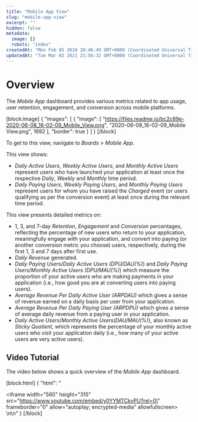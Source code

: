 ```yaml
---
title: "Mobile App View"
slug: "mobile-app-view"
excerpt: ""
hidden: false
metadata: 
  image: []
  robots: "index"
createdAt: "Mon Feb 05 2018 20:46:49 GMT+0000 (Coordinated Universal Time)"
updatedAt: "Tue Mar 02 2021 21:56:32 GMT+0000 (Coordinated Universal Time)"
---
```

# Overview

The _Mobile App_ dashboard provides various metrics related to app usage, user retention, engagement, and conversion across mobile platforms.

[block:image]
{
  "images": [
    {
      "image": [
        "https://files.readme.io/bc2c89e-2020-06-08_16-02-09_Mobile_View.png",
        "2020-06-08_16-02-09_Mobile View.png",
        1692
      ],
      "border": true
    }
  ]
}
[/block]


To get to this view, navigate to _Boards_ > _Mobile App_.

This view shows:

- _Daily Active Users_, _Weekly Active Users_, and _Monthly Active Users_ represent users who have launched your application at least once the respective _Daily_, _Weekly_ and _Monthly_ time period.
- _Daily Paying Users_, _Weekly Paying Users_, and _Monthly Paying Users_ represent users for whom you have raised the _Charged_ event (or users qualifying as per the conversion event) at least once during the relevant time period.

This view presents detailed metrics on:

- 1, 3, and 7-day _Retention_, _Engagement_ and _Conversion_ percentages, reflecting the percentage of new users who return to your application, meaningfully engage with your application, and convert into paying (or another conversion metric you choose) users, respectively, during the first 1, 3 and 7 days after first use.
- _Daily Revenue_ generated.
- _Daily Paying Users_/_Daily Active Users (DPU/DAU(%)_) and _Daily Paying Users_/_Monthly Active Users (DPU/MAU(%)_) which measure the proportion of your active users who are making payments in your application (i.e., how good you are at converting users into paying users).
- _Average Revenue Per Daily Active User (ARPDAU)_ which gives a sense of revenue earned on a daily basis per user from your application.
- _Average Revenue Per Daily Paying User (ARPDPU)_ which gives a sense of average daily revenue from a paying user in your application.
- _Daily Active Users_/_Monthly Active Users(DAU/MAU(%)_), also known as _Sticky Quotient_, which represents the percentage of your monthly active users who visit your application daily (i.e., how many of your active users are very active users).

## Video Tutorial

The video below shows a quick overview of the _Mobile App_ dashboard.

[block:html]
{
  "html": "<div><iframe width=\"560\" height=\"315\" src=\"https://www.youtube.com/embed/y0YYMTCkvPU?rel=0\" frameborder=\"0\" allow=\"autoplay; encrypted-media\" allowfullscreen></iframe></div>\n\n<style></style>"
}
[/block]
